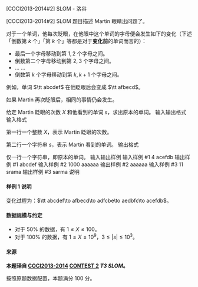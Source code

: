 



[COCI2013-2014#2] SLOM - 洛谷














[COCI2013-2014#2] SLOM
题目描述
Martin 眼睛出问题了。

对于一个单词，他每次眨眼，在他眼中这个单词的字母便会发生如下的变化（下述「倒数第 $k$ 个」「第 $k$ 个」等都是对于**变化前**的单词而言的）：

- 最后一个字母移动到第 $1,2$ 个字母之间。
- 倒数第二个字母移动到第 $2,3$ 个字母之间。
- $\ldots\ \ldots$
- 倒数第 $k$ 个字母移动到第 $k,k+1$ 个字母之间。

例如，单词 $\tt abcdef$ 在他眨眼后会变成 $\tt afbecd$。

如果 Martin 再次眨眼后，相同的事情仍会发生。

给定 Martin 眨眼的次数 $X$ 和他看到的单词 $s$，求出原本的单词。
输入输出格式
输入格式

第一行一个整数 $X$，表示 Martin 眨眼的次数。

第二行一个字符串 $s$，表示 Martin 看到的单词。
输出格式

仅一行一个字符串，即原本的单词。
输入输出样例
输入样例 #1
4 
acefdb
输出样例 #1
abcdef
输入样例 #2
1000 
aaaaaa
输出样例 #2
aaaaaa
输入样例 #3
11 
srama
输出样例 #3
sarma
说明
#### 样例 1 说明

变化过程为：$\tt abcdef\to afbecd\to adfcbe\to aedbfc\to acefdb$。

#### 数据规模与约定

- 对于 $50\%$ 的数据，有 $1\le X\le 100$。
- 对于 $100\%$ 的数据，有 $1\le X\le 10^9$，$3\le |s|\le 10^3$。

#### 来源

**本题译自 [COCI2013-2014](https://hsin.hr/coci/archive/2013_2014/) [CONTEST 2](https://hsin.hr/coci/archive/2013_2014/contest2_tasks.pdf) _T3 SLOM_。**

按照原题数据配置，本题满分 $100$ 分。






